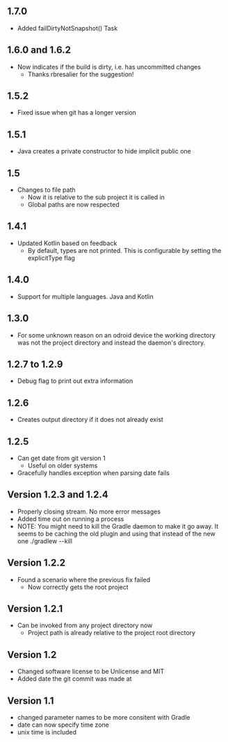 ## 1.7.0

- Added failDirtyNotSnapshot() Task

## 1.6.0 and 1.6.2

- Now indicates if the build is dirty, i.e. has uncommitted changes
  * Thanks rbresalier for the suggestion!

## 1.5.2

- Fixed issue when git has a longer version

## 1.5.1

- Java creates a private constructor to hide implicit public one

## 1.5

- Changes to file path
  * Now it is relative to the sub project it is called in
  * Global paths are now respected

## 1.4.1

- Updated Kotlin based on feedback
  * By default, types are not printed. This is configurable by setting the explicitType flag

## 1.4.0

- Support for multiple languages. Java and Kotlin

## 1.3.0

- For some unknown reason on an odroid device the working directory was
  not the project directory and instead the daemon's directory.

## 1.2.7 to 1.2.9

- Debug flag to print out extra information

## 1.2.6

- Creates output directory if it does not already exist

## 1.2.5

- Can get date from git version 1
  * Useful on older systems
- Gracefully handles exception when parsing date fails

## Version 1.2.3 and 1.2.4

- Properly closing stream. No more error messages
- Added time out on running a process
- NOTE: You might need to kill the Gradle daemon to make it go away. 
  It seems to be caching the old plugin and using that instead of the new one
  ./gradlew --kill

## Version 1.2.2

- Found a scenario where the previous fix failed
  * Now correctly gets the root project

## Version 1.2.1

- Can be invoked from any project directory now
  * Project path is already relative to the project root directory

## Version 1.2

- Changed software license to be Unlicense and MIT
- Added date the git commit was made at

## Version 1.1

- changed parameter names to be more consitent with Gradle
- date can now specify time zone
- unix time is included
